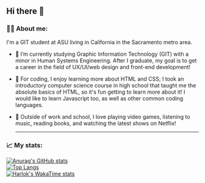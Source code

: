 ## Hi there 👋
### 🧑‍💻 About me: 
I'm a GIT student at ASU living in California in the Sacramento metro area.
- 🔭 I’m currently studying Graphic Information Technology (GIT) with a minor in Human Systems Engineering. After I graduate, my goal is to get a career in the field of UX/UI/web design and front-end development!
- 👾 For coding, I enjoy learning more about HTML and CSS; I took an introductory computer science course in high school that taught me the absolute basics of HTML, so it's fun getting to learn more about it! I would like to learn Javascript too, as well as other common coding languages.
- 🌱 Outside of work and school, I love playing video games, listening to music, reading books, and watching the latest shows on Netflix!

  ---
### 📈 My stats:
[![Anurag's GitHub stats](https://github-readme-stats.vercel.app/api?username=zgoodpas)](https://github.com/anuraghazra/github-readme-stats)<br>
[![Top Langs](https://github-readme-stats.vercel.app/api/top-langs/?username=zgoodpas)](https://github.com/anuraghazra/github-readme-stats)<br>
[![Harlok's WakaTime stats](https://github-readme-stats.vercel.app/api/wakatime?username=zgoodpas)](https://github.com/anuraghazra/github-readme-stats)
